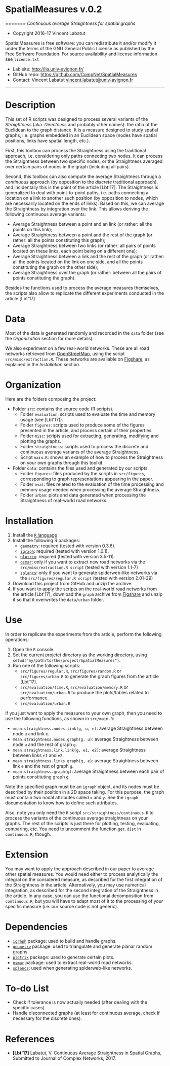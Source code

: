 # SpatialMeasures v.0.2
=======
*Continuous average Straightness for spatial graphs*

* Copyright 2016-17 Vincent Labatut 

SpatialMeasures is free software: you can redistribute it and/or modify it under the terms of the GNU General Public License as published by the Free Software Foundation. For source availability and license information see `licence.txt`

* Lab site: http://lia.univ-avignon.fr/
* GitHub repo: https://github.com/CompNet/SpatialMeasures
* Contact: Vincent Labatut <vincent.labatut@univ-avignon.fr>

-----------------------------------------------------------------------

# Description
This set of R scripts was designed to process several variants of the *Straightness* (aka. *Directness* and probably other names): the ratio of the Euclidean to the graph distance. It is a measure designed to study spatial graphs, i.e. graphs embedded in an Euclidean space (nodes have spatial positions, links have spatial length, etc.).

First, this toolbox can process the Straightness using the traditional approach, i.e. considering only paths connecting two nodes. It can process the Straightness between two specific nodes, or the Straightness averaged over certain pairs of nodes in the graph (including all pairs).

Second, this toolbox can also compute the average Straightness through a *continuous* approach (by opposition to the *discrete* traditional approach), and incidentally this is the point of the article [Lbt'17]. The Straightness is generalized to deal with point-to-point paths, i.e. paths connecting a location on a link to another such position (by opposition to nodes, which are necessarily located on the ends of links). Based on this, we can average the Straightness by integration over the link. This allows deriving the following continuous average variants:
* Average Straightness between a point and an link (or rather: all the points on this link);
* Average Straightness between a point and the rest of the graph (or rather: all the points constituting this graph);
* Average Straightness between two links (or rather: all pairs of points located on these links, each point being on a different one);
* Average Straightness between a link and the rest of the graph (or rather: all the points located on the link on one side, and all the points constituting the graph on the other side);
* Average Straightness over the graph (or rather: between all the pairs of points constituting the graph).

Besides the functions used to process the average measures themselves, the scripts also allow to replicate the different experiments conducted in the article [Lbt'17].


# Data
Most of the data is generated randomly and recorded in the `data` folder (see the *Organization* section for more details).

We also experiment on a few real-world networks. These are all road networks retrieved from [OpenStreetMap](https://www.openstreetmap.org), using the script `src/misc/extraction.R`. These networks are available on [Figshare](https://doi.org/10.6084/m9.figshare.4721407), as explained in the *Installation* section.


# Organization
Here are the folders composing the project:
* Folder `src`: contains the source code (R scripts).
  * Folder `evaluation`: scripts used to evaluate the time and memory usage (see [Lbt'17]).
  * Folder `figures`: scripts used to produce some of the figures presented in the article, and process certain of their properties.
  * Folder `misc`: scripts used for extracting, generating, modifying and plotting the graphs.
  * Folder `straightness`: scripts used to process the discrete and continuous average variants of the average Straightness.
  * Script `main.R`: shows an example of how to process the Straightness on your own graphs through this toolkit.  
* Folder `data`: contains the files used and generated by our scripts.
  * Folder `figures`: files produced by the scripts in `src/figures`, corresponding to graph representations appearing in the paper.  
  * Folder `eval`: files related to the evaluation of the time processing and memory usage needed when processing the average Straightness.
  * Folder `urban`: plots and data generated when processing the Straightness of real-world road networks.


# Installation
1. Install the [`R` language](https://www.r-project.org/)
2. Install the following R packages:
   * [`geometry`](https://cran.r-project.org/web/packages/geometry/index.html): required (tested with version 0.3.6).
   * [`igraph`](http://igraph.org/r/): required (tested with version 1.0.1).
   * [`plotrix`](https://cran.r-project.org/web/packages/plotrix/): required (tested with version 3.5-11).
   * [`osmar`](https://cran.r-project.org/web/packages/osmar/index.html): only if you want to extract new road networks via the `src/misc/extraction.R script` (tested with version 1.1-7)
   * [`splancs`](https://cran.r-project.org/web/packages/splancs/index.html): only if you want to generate spiderweb-like networks via the `src/figures/regular.R script` (tested with version 2.01-39)
3. Download this project from GitHub and unzip the archive.
4. If you want to apply the scripts on the real-world road networks from the article [Lbt'17], download the `graph` archive from [Figshare](https://doi.org/10.6084/m9.figshare.4721407) and unzip it so that it overwrites the `data/urban` folder. 


# Use
In order to replicate the experiments from the article, perform the following operations:

1. Open the `R` console.
2. Set the current projetct directory as the working directory, using `setwd("my/path/to/the/project/SpatialMeasures")`.
3. Run one of the following scripts:
   * `src/figures/regular.R`, `src/figures/random.R` or `src/figures/urban.R` to generate the graph figures from the article [Lbt'17].
   * `src/evaluation/time.R`, `src/evaluation/memory.R` or `src/evaluation/urban.R` to produce the plots/tables related to performance.
   * `src/evaluation/urban.R`

If you just want to apply the measures to your own graph, then you need to use the following functions, as shown in `src/main.R`:
* `mean.straightness.nodes.link(g, u, e)`: average Straightness between node `u` and link `e`.
* `mean.straightness.nodes.graph(g, u)`: average Straightness between node `u` and the rest of graph `g`.
* `mean.straightness.link.link(g, e1, e2)`: average Straightness between links `e1` and `e2`.
* `mean.straightness.links.graph(g, e)`: average Straightness between link `e` and the rest of graph `g`.
* `mean.straightness.graph(g)`: average Straightness between each pair of points constituting graph `g`.

Note the specified graph must be an `igraph` object, and its nodes must be described by their position in a 2D space taking.
For this purpose, the graph must contain two nodal attributes called `x` and `y`. See the `igraph` documentation to know how to define such attributes.

Also, note you only need the `R` script `src/straightness/continuous.R` to process the variants of the continuous average straightness on your graphs. The rest of the scripts is just there for plotting, testing, evaluating, comparing, etc. You need to uncomment the function `get.dist` in `continuous.R`, though.
  

# Extension
You may want to apply the approach described in our paper to average other spatial measures. You would need either to process analytically the integral on the considered measure, as described for the first integration of the Straightness in the article. Alternatively, you may use numerical integration, as described for the second integration of the Straightness in the article. In any case, you can use the functional decomposition from `continuous.R`, but you will have to adapt most of it to the processing of your specific measure (i.e. our source code is not generic). 


# Dependencies
* [`igraph`](http://igraph.org/r/) package: used to build and handle graphs.
* [`geometry`](https://cran.r-project.org/web/packages/geometry/index.html) package: used to triangulate and generate planar random graphs.
* [`plotrix`](https://cran.r-project.org/web/packages/plotrix/) package: used to generate certain plots.
* [`osmar`](https://cran.r-project.org/web/packages/osmar/index.html) package: used to extract real-world road networks.
* [`splancs`](https://cran.r-project.org/web/packages/splancs/index.html): used when generating spiderweb-like networks.


# To-do List
* Check if tolerance is now actually needed (after dealing with the specific cases).
* Handle disconnected graphs (at least for continuous average, check if necessary for the discrete ones).


# References
* **[Lbt'17]** Labatut, V. Continuous Average Straightness in Spatial Graphs, Submitted to Journal of Complex Networks, 2017.
**<URL goes here>**
